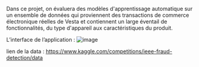 Dans ce projet, on évaluera des modèles d'apprentissage automatique sur un ensemble de données qui proviennent des transactions de commerce électronique réelles de Vesta et contiennent un large éventail de fonctionnalités, du type d'appareil aux caractéristiques du produit.

L’interface de l’application :
![image](https://user-images.githubusercontent.com/76397726/196007261-19818c6e-834a-45a6-8c45-eb119756289a.png)

lien de la data : https://www.kaggle.com/competitions/ieee-fraud-detection/data

